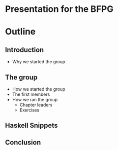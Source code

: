 Presentation for the BFPG
=========================

Outline
=======

## Introduction
* Why we started the group

## The group
* How we started the group
* The first members
* How we ran the group
   * Chapter leaders
   * Exercises

## Haskell Snippets

## Conclusion
